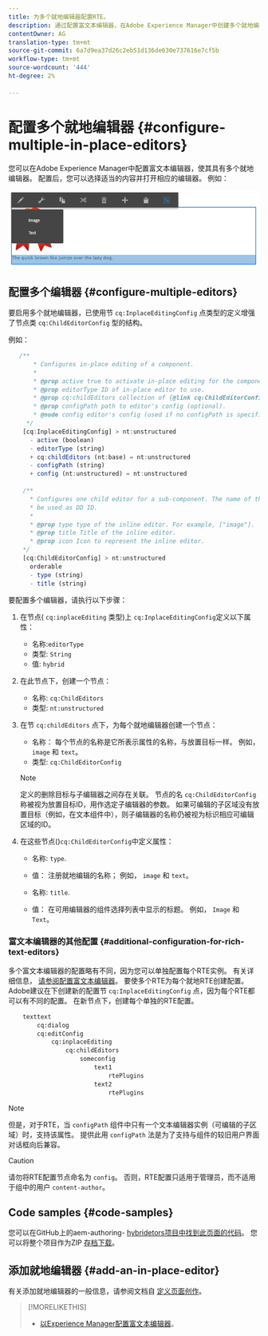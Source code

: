 ```yaml
---
title: 为多个就地编辑器配置RTE。
description: 通过配置富文本编辑器，在Adobe Experience Manager中创建多个就地编辑器。
contentOwner: AG
translation-type: tm+mt
source-git-commit: 6a7d9ea37d26c2eb51d136de630e737616e7cf5b
workflow-type: tm+mt
source-wordcount: '444'
ht-degree: 2%

---
```



# 配置多个就地编辑器 {#configure-multiple-in-place-editors}

您可以在Adobe Experience Manager中配置富文本编辑器，使其具有多个就地编辑器。 配置后，您可以选择适当的内容并打开相应的编辑器。 例如：

![chlimage_1-8](assets/chlimage_1-8.png)

## 配置多个编辑器 {#configure-multiple-editors}

要启用多个就地编辑器，已使用节 `cq:InplaceEditingConfig` 点类型的定义增强了节点类 `cq:ChildEditorConfig` 型的结构。

例如：

```js
   /**
       * Configures in-place editing of a component.
       *
       * @prop active true to activate in-place editing for the component.
       * @prop editorType ID of in-place editor to use.
       * @prop cq:childEditors collection of {@link cq:ChildEditorConfig} nodes.
       * @prop configPath path to editor's config (optional).
       * @node config editor's config (used if no configPath is specified; optional).
     */
    [cq:InplaceEditingConfig] > nt:unstructured
      - active (boolean)
      - editorType (string)
      + cq:childEditors (nt:base) = nt:unstructured
      - configPath (string)
      + config (nt:unstructured) = nt:unstructured

    /**
      * Configures one child editor for a sub-component. The name of the this node is
      * be used as DD ID.
      *
      * @prop type type of the inline editor. For example, ["image"].
      * @prop title Title of the inline editor.
      * @prop icon Icon to represent the inline editor.
    */
    [cq:ChildEditorConfig] > nt:unstructured
      orderable
      - type (string)
      - title (string)
```

要配置多个编辑器，请执行以下步骤：

1. 在节点( `cq:inplaceEditing` 类型)上 `cq:InplaceEditingConfig`定义以下属性：

   * 名称:`editorType`
   * 类型: `String`
   * 值: `hybrid`

1. 在此节点下，创建一个节点：

   * 名称: `cq:ChildEditors`
   * 类型: `nt:unstructured`

1. 在节 `cq:childEditors` 点下，为每个就地编辑器创建一个节点：

   * 名称： 每个节点的名称是它所表示属性的名称，与放置目标一样。 例如， `image` 和 `text`。
   * 类型: `cq:ChildEditorConfig`

   >[!NOTE]
   >
   >定义的删除目标与子编辑器之间存在关联。 节点的名 `cq:ChildEditorConfig` 称被视为放置目标ID，用作选定子编辑器的参数。 如果可编辑的子区域没有放置目标（例如，在文本组件中），则子编辑器的名称仍被视为标识相应可编辑区域的ID。

1. 在这些节点()`cq:ChildEditorConfig`中定义属性：

   * 名称: `type`.
   * 值： 注册就地编辑的名称； 例如， `image` 和 `text`。

   * 名称: `title`.
   * 值： 在可用编辑器的组件选择列表中显示的标题。 例如， `Image` 和 `Text`。

### 富文本编辑器的其他配置 {#additional-configuration-for-rich-text-editors}

多个富文本编辑器的配置略有不同，因为您可以单独配置每个RTE实例。 有关详细信息， [请参阅配置富文本编辑器](/help/sites-administering/rich-text-editor.md)。 要使多个RTE为每个就地RTE创建配置。 Adobe建议在下创建新的配置节 `cq:InplaceEditingConfig` 点，因为每个RTE都可以有不同的配置。 在新节点下，创建每个单独的RTE配置。

```xml
    texttext
        cq:dialog
        cq:editConfig
            cq:inplaceEditing
                cq:childEditors
                    someconfig
                        text1
                            rtePlugins
                        text2
                            rtePlugins
```

>[!NOTE]
>
>但是，对于RTE，当 `configPath` 组件中只有一个文本编辑器实例（可编辑的子区域）时，支持该属性。 提供此用 `configPath` 法是为了支持与组件的较旧用户界面对话框向后兼容。

>[!CAUTION]
>
>请勿将RTE配置节点命名为 `config`。 否则，RTE配置只适用于管理员，而不适用于组中的用户 `content-author`。

## Code samples {#code-samples}

您可以在GitHub上的aem-authoring- [hybridetors项目中找到此页面的代码](https://github.com/Adobe-Marketing-Cloud/aem-authoring-hybrideditors)。 您可以将整个项目作为ZIP [存档下载](https://github.com/Adobe-Marketing-Cloud/aem-authoring-hybrideditors/archive/master.zip)。

## 添加就地编辑器 {#add-an-in-place-editor}

有关添加就地编辑器的一般信息，请参阅文档自 [定义页面创作](/help/sites-developing/customizing-page-authoring-touch.md#add-new-in-place-editor)。

>[!MORELIKETHIS]
>
>* [以Experience Manager配置富文本编辑器](/help/sites-administering/rich-text-editor.md)。

